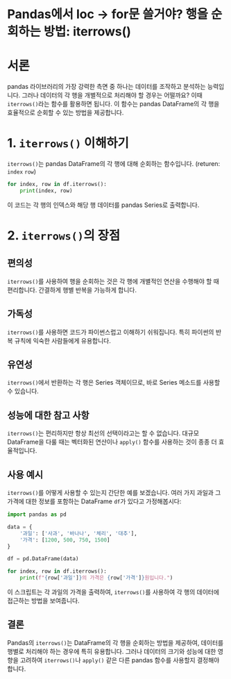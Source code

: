 # Pandas에서 loc → for문 쓸거야? 행을 순회하는 방법: iterrows()
# **서론**

pandas 라이브러리의 가장 강력한 측면 중 하나는 데이터를 조작하고 분석하는 능력입니다. 그러나 데이터의 각 행을 개별적으로 처리해야 할 경우는 어떨까요? 이때 `iterrows()`라는 함수를 활용하면 됩니다. 이 함수는 pandas DataFrame의 각 행을 효율적으로 순회할 수 있는 방법을 제공합니다.

# 1. `iterrows()` 이해하기

`iterrows()`는 pandas DataFrame의 각 행에 대해 순회하는 함수입니다. (returen: `index` `row`)

```python
for index, row in df.iterrows():
    print(index, row)
```

이 코드는 각 행의 인덱스와 해당 행 데이터를 pandas Series로 출력합니다.

# 2. **`iterrows()`의 장점**

## 편의성

`iterrows()`를 사용하여 행을 순회하는 것은 각 행에 개별적인 연산을 수행해야 할 때 편리합니다. 간결하게 행별 반복을 가능하게 합니다.

## 가독성

`iterrows()`를 사용하면 코드가 파이썬스럽고 이해하기 쉬워집니다. 특히 파이썬의 반복 규칙에 익숙한 사람들에게 유용합니다.

## 유연성

`iterrows()`에서 반환하는 각 행은 Series 객체이므로, 바로 Series 메소드를 사용할 수 있습니다.

## 성능에 대한 참고 사항

`iterrows()`는 편리하지만 항상 최선의 선택이라고는 할 수 없습니다. 대규모 DataFrame을 다룰 때는 벡터화된 연산이나 `apply()` 함수를 사용하는 것이 종종 더 효율적입니다.

## 사용 예시

`iterrows()`를 어떻게 사용할 수 있는지 간단한 예를 보겠습니다. 여러 가지 과일과 그 가격에 대한 정보를 포함하는 DataFrame `df`가 있다고 가정해봅시다:

```python
import pandas as pd

data = {
    '과일': ['사과', '바나나', '체리', '대추'],
    '가격': [1200, 500, 750, 1500]
}

df = pd.DataFrame(data)

for index, row in df.iterrows():
    print(f"{row['과일']}의 가격은 {row['가격']}원입니다.")
```

이 스크립트는 각 과일의 가격을 출력하여, `iterrows()`를 사용하여 각 행의 데이터에 접근하는 방법을 보여줍니다.

## 결론

Pandas의 `iterrows()`는 DataFrame의 각 행을 순회하는 방법을 제공하여, 데이터를 행별로 처리해야 하는 경우에 특히 유용합니다. 그러나 데이터의 크기와 성능에 대한 영향을 고려하여 `iterrows()`나 `apply()` 같은 다른 pandas 함수를 사용할지 결정해야 합니다.
